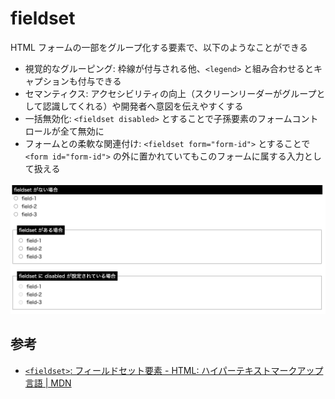 # fieldset

HTML フォームの一部をグループ化する要素で、以下のようなことができる

- 視覚的なグルーピング: 枠線が付与される他、`<legend>` と組み合わせるとキャプションも付与できる
- セマンティクス: アクセシビリティの向上（スクリーンリーダーがグループとして認識してくれる）や開発者へ意図を伝えやすくする
- 一括無効化: `<fieldset disabled>` とすることで子孫要素のフォームコントロールが全て無効に
- フォームとの柔軟な関連付け: `<fieldset form="form-id">` とすることで `<form id="form-id">` の外に置かれていてもこのフォームに属する入力として扱える

![fieldset の例](./assets/fieldset-sample.png)

## 参考

- [`<fieldset>`: フィールドセット要素 - HTML: ハイパーテキストマークアップ言語 | MDN](https://developer.mozilla.org/ja/docs/Web/HTML/Reference/Elements/fieldset)
